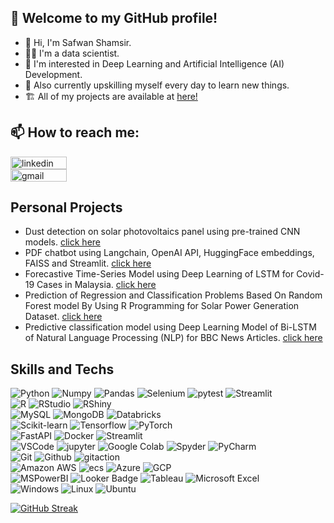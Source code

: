 
## 🎉 Welcome to my GitHub profile! <br>

- 👋 Hi, I'm Safwan Shamsir. <br>
- 👨‍💻 I'm a data scientist. <br>
- 🔭 I'm interested in Deep Learning and Artificial Intelligence (AI) Development. <br>
- 📖 Also currently upskilling myself every day to learn new things. <br>
- 🏗️ All of my projects are available at [here!](https://github.com/safwanshamsir99?tab=repositories)

## 📫 How to reach me: <br>
[<img src="https://img.shields.io/badge/linkedin-%230077B5.svg?style=for-the-badge&logo=linkedin&logoColor=white" alt="linkedin" width="90" height="20">](https://www.linkedin.com/in/safwansar99/)<br> 
[<img src="https://img.shields.io/badge/Gmail-D14836?style=for-the-badge&logo=gmail&logoColor=white" alt="gmail" width="90" height="20">](safwanshamsir7177@gmail.com)<br> 


## Personal Projects
- Dust detection on solar photovoltaics panel using pre-trained CNN models. [click here](https://github.com/safwanshamsir99/Dust-Detection-CNN)
- PDF chatbot using Langchain, OpenAI API, HuggingFace embeddings, FAISS and Streamlit. [click here](https://github.com/safwanshamsir99/PDF-Chatbot-using-LLM)
- Forecastive Time-Series Model using Deep Learning of LSTM for Covid-19 Cases in Malaysia. [click here](https://github.com/safwanshamsir99/Covid-19-LSTM-Prediction)
- Prediction of Regression and Classification Problems Based On Random Forest model By Using R Programming for Solar Power Generation Dataset. [click here](https://github.com/safwanshamsir99/Solar-Power-Prediction-R)
- Predictive classification model using Deep Learning Model of Bi-LSTM of Natural Language Processing (NLP) for BBC News Articles. [click here](https://github.com/safwanshamsir99/BBC-News-LSTM-NLP)

## Skills and Techs
![Python](https://img.shields.io/badge/Python-FFD43B?style=for-the-badge&logo=python&logoColor=blue) ![Numpy](https://img.shields.io/badge/Numpy-777BB4?style=for-the-badge&logo=numpy&logoColor=white) ![Pandas](https://img.shields.io/badge/Pandas-2C2D72?style=for-the-badge&logo=pandas&logoColor=white) ![Selenium](https://img.shields.io/badge/Selenium-43B02A?style=for-the-badge&logo=Selenium&logoColor=white) ![pytest](https://img.shields.io/badge/Pytest-0A9EDC.svg?style=for-the-badge&logo=Pytest&logoColor=white) ![Streamlit](https://img.shields.io/badge/Streamlit-FF4B4B?style=for-the-badge&logo=Streamlit&logoColor=white)<br>
![R](https://img.shields.io/badge/R-276DC3?style=for-the-badge&logo=r&logoColor=white) ![RStudio](https://img.shields.io/badge/RStudio-75AADB?style=for-the-badge&logo=RStudio&logoColor=white) ![RShiny](https://img.shields.io/badge/Shiny-shinyapps.io-blue?style=flat&labelColor=white&logo=RStudio&logoColor=blue)<br>
![MySQL](https://img.shields.io/badge/mysql-%2300f.svg?style=for-the-badge&logo=mysql&logoColor=white) ![MongoDB](https://img.shields.io/badge/MongoDB-4EA94B?style=for-the-badge&logo=mongodb&logoColor=white) ![Databricks](https://img.shields.io/badge/Databricks-FF3621?style=for-the-badge&logo=Databricks&logoColor=white)<br>
![Scikit-learn](https://img.shields.io/badge/scikit_learn-F7931E?style=for-the-badge&logo=scikit-learn&logoColor=white) ![Tensorflow](https://img.shields.io/badge/TensorFlow-FF6F00?style=for-the-badge&logo=tensorflow&logoColor=white) ![PyTorch](https://img.shields.io/badge/PyTorch-EE4C2C?style=for-the-badge&logo=pytorch&logoColor=white)<br>
![FastAPI](https://img.shields.io/badge/fastapi-109989?style=for-the-badge&logo=FASTAPI&logoColor=white) ![Docker](https://img.shields.io/badge/Docker-2CA5E0?style=for-the-badge&logo=docker&logoColor=white) ![Streamlit](https://img.shields.io/badge/Streamlit-FF4B4B?style=for-the-badge&logo=Streamlit&logoColor=white)<br>
![VSCode](https://img.shields.io/badge/Visual%20Studio%20Code-007ACC.svg?style=for-the-badge&logo=Visual-Studio-Code&logoColor=white) ![jupyter](https://img.shields.io/badge/Jupyter-F37626.svg?style=for-the-badge&logo=Jupyter&logoColor=white) ![Google Colab](https://img.shields.io/badge/Colab-F9AB00?style=for-the-badge&logo=googlecolab&color=525252) ![Spyder](https://img.shields.io/badge/Spyder%20Ide-FF0000?style=for-the-badge&logo=spyder%20ide&logoColor=white) ![PyCharm](https://img.shields.io/badge/PyCharm-000000.svg?&style=for-the-badge&logo=PyCharm&logoColor=white)  <br>
![Git](https://img.shields.io/badge/git-%23F05033.svg?style=for-the-badge&logo=git&logoColor=white) ![Github](https://img.shields.io/badge/GitHub-181717.svg?style=for-the-badge&logo=GitHub&logoColor=white) ![gitaction](https://img.shields.io/badge/GitHub%20Actions-2088FF.svg?style=for-the-badge&logo=GitHub-Actions&logoColor=white)<br>
![Amazon AWS](https://img.shields.io/badge/Amazon_AWS-FF9900?style=for-the-badge&logo=amazonaws&logoColor=white) ![ecs](https://img.shields.io/badge/Amazon%20ECS-FF9900.svg?style=for-the-badge&logo=Amazon-ECS&logoColor=white) ![Azure](https://img.shields.io/badge/azure-%230072C6.svg?style=for-the-badge&logo=microsoftazure&logoColor=white) ![GCP](https://img.shields.io/badge/Google_Cloud-4285F4?style=for-the-badge&logo=google-cloud&logoColor=white)<br>
![MSPowerBI](https://img.shields.io/badge/PowerBI-F2C811?style=for-the-badge&logo=Power%20BI&logoColor=white) ![Looker Badge](https://img.shields.io/badge/Looker-4285F4?logo=looker&logoColor=fff&style=flat-square) ![Tableau](https://img.shields.io/badge/Tableau-E97627?style=for-the-badge&logo=Tableau&logoColor=white) ![Microsoft Excel](https://img.shields.io/badge/Microsoft_Excel-217346?style=for-the-badge&logo=microsoft-excel&logoColor=white)<br>
![Windows](https://img.shields.io/badge/Windows-0078D6?style=for-the-badge&logo=windows&logoColor=white) ![Linux](https://img.shields.io/badge/Linux-FCC624?style=for-the-badge&logo=linux&logoColor=black) ![Ubuntu](https://img.shields.io/badge/Ubuntu-E95420?style=for-the-badge&logo=ubuntu&logoColor=white)
  
[![GitHub Streak](https://github-readme-streak-stats.herokuapp.com/?user=safwanshamsir99&theme=chartreuse-dark)](https://git.io/streak-stats)
